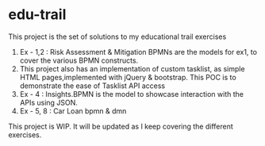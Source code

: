 # edu-trail
This project is the set of solutions to my educational trail exercises

1. Ex - 1,2 : Risk Assessment & Mitigation BPMNs are the models for ex1, to cover the various BPMN constructs.
2. This project also has an implementation of custom tasklist, as simple HTML pages,implemented with jQuery & bootstrap. This POC is to demonstrate the ease of Tasklist API access 
3. Ex - 4 : Insights.BPMN is the model to showcase interaction with the APIs using JSON.
4. Ex - 5, 8 : Car Loan bpmn & dmn

This project is WIP. It will be updated as I keep covering the different exercises.

